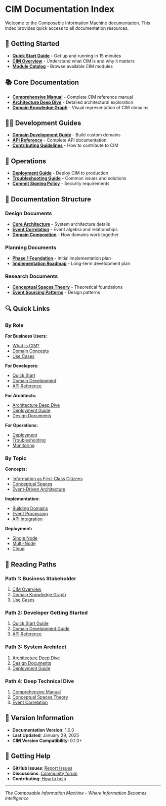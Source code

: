 # CIM Documentation Index

Welcome to the Composable Information Machine documentation. This index provides quick access to all documentation resources.

## 🚀 Getting Started

- **[Quick Start Guide](./quick-start-guide.md)** - Get up and running in 15 minutes
- **[CIM Overview](./readme_cim_overview.md)** - Understand what CIM is and why it matters
- **[Module Catalog](./cim_modules_catalog.md)** - Browse available CIM modules

## 📚 Core Documentation

- **[Comprehensive Manual](./cim_comprehensive_manual.md)** - Complete CIM reference manual
- **[Architecture Deep Dive](./architecture-deep-dive.md)** - Detailed architectural exploration
- **[Domain Knowledge Graph](./cim_domain_knowledge_graph.md)** - Visual representation of CIM domains

## 👨‍💻 Development Guides

- **[Domain Development Guide](./domain-development-guide.md)** - Build custom domains
- **[API Reference](./api-reference.md)** - Complete API documentation
- **[Contributing Guidelines](../contributing.md)** - How to contribute to CIM

## 🚢 Operations

- **[Deployment Guide](./deployment-guide.md)** - Deploy CIM to production
- **[Troubleshooting Guide](./troubleshooting-guide.md)** - Common issues and solutions
- **[Commit Signing Policy](./commit_signing_policy.md)** - Security requirements

## 📁 Documentation Structure

### Design Documents
- **[Core Architecture](./design/core-architecture.md)** - System architecture details
- **[Event Correlation](./design/event-correlation-causation.md)** - Event algebra and relationships
- **[Domain Composition](./design/domain-composition.md)** - How domains work together

### Planning Documents
- **[Phase 1 Foundation](./plan/phase-1-foundation.md)** - Initial implementation plan
- **[Implementation Roadmap](./plan/implementation-roadmap.md)** - Long-term development plan

### Research Documents
- **[Conceptual Spaces Theory](./research/conceptual-spaces-theory.md)** - Theoretical foundations
- **[Event Sourcing Patterns](./research/event-sourcing-patterns.md)** - Design patterns

## 🔍 Quick Links

### By Role

**For Business Users:**
- [What is CIM?](./readme_cim_overview.md)
- [Domain Concepts](./cim_domain_knowledge_graph.md)
- [Use Cases](./cim_comprehensive_manual.md#use-cases)

**For Developers:**
- [Quick Start](./quick-start-guide.md)
- [Domain Development](./domain-development-guide.md)
- [API Reference](./api-reference.md)

**For Architects:**
- [Architecture Deep Dive](./architecture-deep-dive.md)
- [Deployment Guide](./deployment-guide.md)
- [Design Documents](./design/)

**For Operations:**
- [Deployment](./deployment-guide.md)
- [Troubleshooting](./troubleshooting-guide.md)
- [Monitoring](./deployment-guide.md#monitoring-and-observability)

### By Topic

**Concepts:**
- [Information as First-Class Citizens](./cim_comprehensive_manual.md#living-information-paradigm)
- [Conceptual Spaces](./research/conceptual-spaces-theory.md)
- [Event-Driven Architecture](./design/event-correlation-causation.md)

**Implementation:**
- [Building Domains](./domain-development-guide.md)
- [Event Processing](./architecture-deep-dive.md#event-driven-foundation)
- [API Integration](./api-reference.md)

**Deployment:**
- [Single Node](./deployment-guide.md#single-node-deployment)
- [Multi-Node](./deployment-guide.md#multi-node-deployment)
- [Cloud](./deployment-guide.md#cloud-deployment)

## 📖 Reading Paths

### Path 1: Business Stakeholder
1. [CIM Overview](./readme_cim_overview.md)
2. [Domain Knowledge Graph](./cim_domain_knowledge_graph.md)
3. [Use Cases](./cim_comprehensive_manual.md#use-cases)

### Path 2: Developer Getting Started
1. [Quick Start Guide](./quick-start-guide.md)
2. [Domain Development Guide](./domain-development-guide.md)
3. [API Reference](./api-reference.md)

### Path 3: System Architect
1. [Architecture Deep Dive](./architecture-deep-dive.md)
2. [Design Documents](./design/)
3. [Deployment Guide](./deployment-guide.md)

### Path 4: Deep Technical Dive
1. [Comprehensive Manual](./cim_comprehensive_manual.md)
2. [Conceptual Spaces Theory](./research/conceptual-spaces-theory.md)
3. [Event Correlation](./design/event-correlation-causation.md)

## 🔄 Version Information

- **Documentation Version**: 1.0.0
- **Last Updated**: January 29, 2025
- **CIM Version Compatibility**: 0.1.0+

## 🤝 Getting Help

- **GitHub Issues**: [Report issues](https://github.com/thecowboyai/cim/issues)
- **Discussions**: [Community forum](https://github.com/thecowboyai/cim/discussions)
- **Contributing**: [How to help](../contributing.md)

---

*The Composable Information Machine - Where Information Becomes Intelligence*